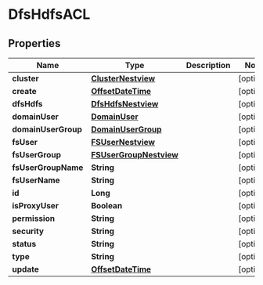 # DfsHdfsACL

## Properties
Name | Type | Description | Notes
------------ | ------------- | ------------- | -------------
**cluster** | [**ClusterNestview**](ClusterNestview.md) |  |  [optional]
**create** | [**OffsetDateTime**](OffsetDateTime.md) |  |  [optional]
**dfsHdfs** | [**DfsHdfsNestview**](DfsHdfsNestview.md) |  |  [optional]
**domainUser** | [**DomainUser**](DomainUser.md) |  |  [optional]
**domainUserGroup** | [**DomainUserGroup**](DomainUserGroup.md) |  |  [optional]
**fsUser** | [**FSUserNestview**](FSUserNestview.md) |  |  [optional]
**fsUserGroup** | [**FSUserGroupNestview**](FSUserGroupNestview.md) |  |  [optional]
**fsUserGroupName** | **String** |  |  [optional]
**fsUserName** | **String** |  |  [optional]
**id** | **Long** |  |  [optional]
**isProxyUser** | **Boolean** |  |  [optional]
**permission** | **String** |  |  [optional]
**security** | **String** |  |  [optional]
**status** | **String** |  |  [optional]
**type** | **String** |  |  [optional]
**update** | [**OffsetDateTime**](OffsetDateTime.md) |  |  [optional]
